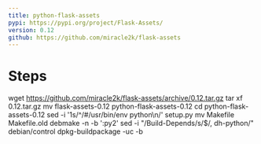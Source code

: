 ```yaml
---
title: python-flask-assets
pypi: https://pypi.org/project/Flask-Assets/
version: 0.12
github: https://github.com/miracle2k/flask-assets
---
```


# Steps

wget https://github.com/miracle2k/flask-assets/archive/0.12.tar.gz
tar xf 0.12.tar.gz
mv flask-assets-0.12 python-flask-assets-0.12
cd python-flask-assets-0.12
sed -i '1s/^/#\/usr\/bin\/env python\n/' setup.py
mv Makefile Makefile.old
debmake -n -b ':py2'
sed -i "/Build-Depends/s/$/, dh-python/" debian/control 
dpkg-buildpackage -uc -b

